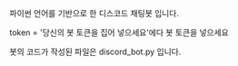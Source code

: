 파이썬 언어를 기반으로 한 디스코드 채팅봇 입니다.

token = '당신의 봇 토큰을 집어 넣으세요'에다 봇 토큰을 넣으세요 

봇의 코드가 작성된 파일은 discord_bot.py 입니다.
